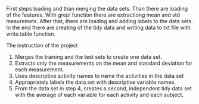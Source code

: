 First steps loading and than merging the data sets.
Than there are loading of the features. With grepl function there are extractiong mean and std mesuremets.
After that, there are loading and adding labels to the data sets.
In the end there are creating of the tidy data and writing data to txt file with write.table function.


The instruction of the project

1. Merges the training and the test sets to create one data set.
2. Extracts only the measurements on the mean and standard deviation for each measurement. 
3. Uses descriptive activity names to name the activities in the data set
4. Appropriately labels the data set with descriptive variable names. 
5. From the data set in step 4, creates a second, independent tidy data set with the average of each variable for each activity and each subject.
